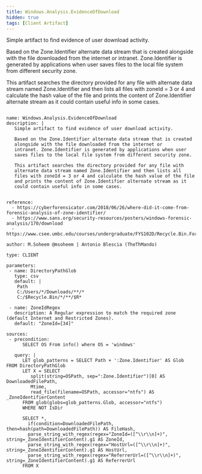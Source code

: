 ```yaml
---
title: Windows.Analysis.EvidenceOfDownload
hidden: true
tags: [Client Artifact]
---
```


Simple artifact to find evidence of user download activity.

Based on the Zone.Identifier alternate data stream that is created
alongside with the file downloaded from the internet or
intranet. Zone.Identifier is generated by applications when user
saves files to the local file system from different security zone.

This artifact searches the directory provided for any file with
alternate data stream named Zone.Identifier and then lists all
files with zoneId = 3 or 4 and calculate the hash value of the file
and prints the content of Zone.Identifier alternate stream as it
could contain useful info in some cases.


<pre><code class="language-yaml">
name: Windows.Analysis.EvidenceOfDownload
description: |
   Simple artifact to find evidence of user download activity.

   Based on the Zone.Identifier alternate data stream that is created
   alongside with the file downloaded from the internet or
   intranet. Zone.Identifier is generated by applications when user
   saves files to the local file system from different security zone.

   This artifact searches the directory provided for any file with
   alternate data stream named Zone.Identifier and then lists all
   files with zoneId = 3 or 4 and calculate the hash value of the file
   and prints the content of Zone.Identifier alternate stream as it
   could contain useful info in some cases.


reference:
  - https://cyberforensicator.com/2018/06/26/where-did-it-come-from-forensic-analysis-of-zone-identifier/
  - https://www.sans.org/security-resources/posters/windows-forensic-analysis/170/download
  - https://www.csee.umbc.edu/courses/undergraduate/FYS102D/Recycle.Bin.Forensics.for.Windows7.and.Windows.Vista.pdf

author: M.Soheem @msoheem | Antonio Blescia (TheThMando)

type: CLIENT

parameters:
 - name: DirectoryPathGlob
   type: csv
   default: |
    Path
    C:/Users/*/Downloads/**/*
    C:/$Recycle.Bin/*/**/$R*

 - name: ZoneIdRegex
   description: A Regular expression to match the required zone (default Internet and Restricted Zones).
   default: "ZoneId=[34]"

sources:
 - precondition:
      SELECT OS From info() where OS = 'windows'

   query: |
      LET glob_patterns = SELECT Path + ':Zone.Identifier' AS Glob FROM DirectoryPathGlob
      LET X = SELECT
         split(string=OSPath, sep=":Zone.Identifier")[0] AS DownloadedFilePath,
         Mtime,
         read_file(filename=OSPath, accessor="ntfs") AS _ZoneIdentifierContent
      FROM glob(globs=glob_patterns.Glob, accessor="ntfs")
      WHERE NOT IsDir

      SELECT *,
        if(condition=DownloadedFilePath, then=hash(path=DownloadedFilePath)) AS FileHash,
        parse_string_with_regex(regex="ZoneId=([^\\r\\n]+)", string=_ZoneIdentifierContent).g1 AS ZoneId,
        parse_string_with_regex(regex="HostUrl=([^\\r\\n]+)", string=_ZoneIdentifierContent).g1 AS HostUrl,
        parse_string_with_regex(regex="ReferrerUrl=([^\\r\\n]+)", string=_ZoneIdentifierContent).g1 AS ReferrerUrl
      FROM X

</code></pre>

